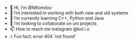 - 👋 Hi, I’m @NKomitov
- 👀 I’m interested in working with both new and old systems
- 🌱 I’m currently learning C++, Python and Java
- 💞️ I’m looking to collaborate on uni projects
- 📫 How to reach me instagram @kol.i.o
- ⚡ Fun fact: error 404 'not found'

<!---
NKomitov/NKomitov is a ✨ special ✨ repository because its `README.md` (this file) appears on your GitHub profile.
You can click the Preview link to take a look at your changes.
--->
